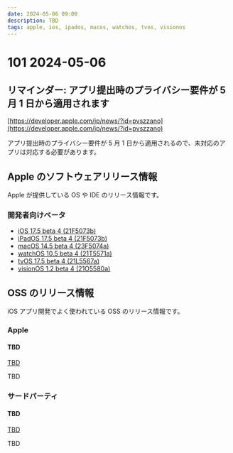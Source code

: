 ```yaml
---
date: 2024-05-06 09:00
description: TBD
tags: apple, ios, ipados, macos, watchos, tvos, visionos
---
```

# 101 2024-05-06

## リマインダー: アプリ提出時のプライバシー要件が 5 月 1 日から適用されます

[https://developer.apple.com/jp/news/?id=pvszzano](https://developer.apple.com/jp/news/?id=pvszzano)

アプリ提出時のプライバシー要件が 5 月 1 日から適用されるので、未対応のアプリは対応する必要があります。

## Apple のソフトウェアリリース情報

Apple が提供している OS や IDE のリリース情報です。

### 開発者向けベータ

- [iOS 17.5 beta 4 (21F5073b)](https://developer.apple.com/news/releases/?id=04302024a)
- [iPadOS 17.5 beta 4 (21F5073b)](https://developer.apple.com/news/releases/?id=04302024b)
- [macOS 14.5 beta 4 (23F5074a)](https://developer.apple.com/news/releases/?id=04302024c)
- [watchOS 10.5 beta 4 (21T5571a)](https://developer.apple.com/news/releases/?id=04302024g)
- [tvOS 17.5 beta 4 (21L5567a)](https://developer.apple.com/news/releases/?id=04302024e)
- [visionOS 1.2 beta 4 (21O5580a)](https://developer.apple.com/news/releases/?id=04302024f)

## OSS のリリース情報

iOS アプリ開発でよく使われている OSS のリリース情報です。

### Apple

#### TBD

[TBD](TBD)

TBD

### サードパーティ

#### TBD

[TBD](TBD)

TBD
